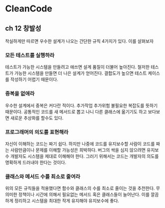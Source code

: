 # CleanCode 

## ch 12 창발성

착실하게만 따르면 우수한 설계가 나오는 간단한 규칙 4가지가 있다. 이를 살펴보자



### 모든 테스트를 실행하라

테스트가 가능한 시스템을 만들려고 애쓰면 설계 품질이 더불어 높아진다. 철저한 테스트가 가능한 시스템을 만들면 더 나은 설계가 얻어진다. 결합도가 높으면 테스트 케이스를 작성하기 어렵기 때문이다. 

### 중복을 없애라

우수한 설계에서 중복은 커다란 적이다. 추가작업 추가위험 불필요한 복잡도를 뜻하기 때문이다. 공통적인 코드를 새 메서드로 뽑고 나니 다른 클래스에 옮기기도 하고 보다보면 새로운 추상화를 할수도 있다. 

### 프로그래머의 의도를 표현해라

자신이 이해하는 코드는 짜기 쉽다. 하지만  나중에 코드를 유지보수할 사람이 코드를 짜는 사람만큼이나 문제를 이해할 가능성은 희박하다. 버그의 싹을 심지 않으려면 유지보수 개발자도 시스템을 제대로 이해해야 한다. 그러기 위해서는 코드는 개발자의 의도를 명확하게 드러내야 한다는 것이다. 

### 클래스와 메서드 수를 최소로 줄여라

위의 모든 규칙들을 적용했다면 함수와 클래스의 수를 최소로 줄이는 것을 추천한다. 무의미한 정책이나 시간에 의해서 필요없는 메서드 혹은 클래스들이 늘어난다. 이를 깔끔하게 정리하고 시스템을 최대한 작게 유지해야 유지보수에 좋다.